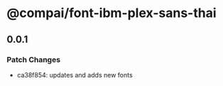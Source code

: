 # @compai/font-ibm-plex-sans-thai

## 0.0.1
### Patch Changes

- ca38f854: updates and adds new fonts
